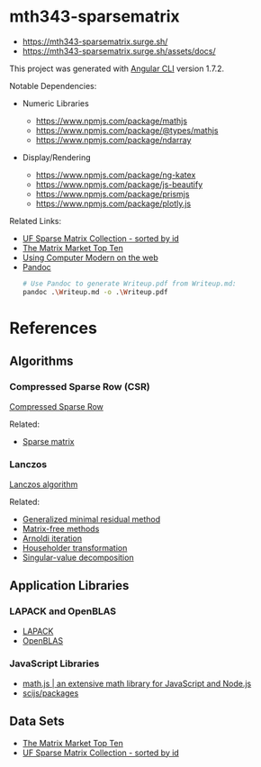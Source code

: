 # mth343-sparsematrix

* https://mth343-sparsematrix.surge.sh/
* https://mth343-sparsematrix.surge.sh/assets/docs/

This project was generated with [Angular CLI](https://github.com/angular/angular-cli) version 1.7.2.

Notable Dependencies:

* Numeric Libraries
  * https://www.npmjs.com/package/mathjs
  * https://www.npmjs.com/package/@types/mathjs
  * https://www.npmjs.com/package/ndarray

* Display/Rendering
  * https://www.npmjs.com/package/ng-katex
  * https://www.npmjs.com/package/js-beautify
  * https://www.npmjs.com/package/prismjs
  * https://www.npmjs.com/package/plotly.js

Related Links:
* [UF Sparse Matrix Collection - sorted by id](https://www.cise.ufl.edu/research/sparse/matrices/list_by_id.html)
* [The Matrix Market Top Ten](https://math.nist.gov/MatrixMarket/extreme.html)
* [Using Computer Modern on the web](https://www.checkmyworking.com/cm-web-fonts/)
* [Pandoc](https://pandoc.org/index.html)
    ```bash
    # Use Pandoc to generate Writeup.pdf from Writeup.md:
    pandoc .\Writeup.md -o .\Writeup.pdf
    ```

# References

## Algorithms

### Compressed Sparse Row (CSR)

[Compressed Sparse Row](https://en.wikipedia.org/wiki/Sparse_matrix#Compressed_sparse_row_(CSR,_CRS_or_Yale_format)) 

Related:

* [Sparse matrix](https://en.wikipedia.org/wiki/Sparse_matrix)

### Lanczos

[Lanczos algorithm](https://en.wikipedia.org/wiki/Lanczos_algorithm)

Related:

* [Generalized minimal residual method](https://en.wikipedia.org/wiki/Generalized_minimal_residual_method)
* [Matrix-free methods](https://en.wikipedia.org/wiki/Matrix-free_methods)
* [Arnoldi iteration](https://en.wikipedia.org/wiki/Arnoldi_iteration)
* [Householder transformation](https://en.wikipedia.org/wiki/Householder_transformation)
* [Singular-value decomposition](https://en.wikipedia.org/wiki/Singular-value_decomposition)

## Application Libraries

### LAPACK and OpenBLAS

* [LAPACK](http://www.netlib.org/lapack/index.html)
* [OpenBLAS](https://en.wikipedia.org/wiki/OpenBLAS)

### JavaScript Libraries

* [math.js | an extensive math library for JavaScript and Node.js](http://mathjs.org/)
* [scijs/packages](http://scijs.net/packages/#scijs/ndarray)

## Data Sets

* [The Matrix Market Top Ten](https://math.nist.gov/MatrixMarket/extreme.html)
* [UF Sparse Matrix Collection - sorted by id](https://www.cise.ufl.edu/research/sparse/matrices/list_by_id.html)
